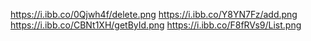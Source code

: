 https://i.ibb.co/0Qjwh4f/delete.png
https://i.ibb.co/Y8YN7Fz/add.png
https://i.ibb.co/CBNt1XH/getById.png
https://i.ibb.co/F8fRVs9/List.png
